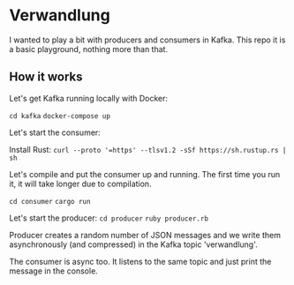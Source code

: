 # Verwandlung

I wanted to play a bit with producers and consumers in Kafka. This repo it is a basic playground, nothing more than that.

## How it works

Let's get Kafka running locally with Docker:

`cd kafka`
`docker-compose up`

Let's start the consumer:

Install Rust:
`curl --proto '=https' --tlsv1.2 -sSf https://sh.rustup.rs | sh`

Let's compile and put the consumer up and running. The first time you run it, it will take longer due to compilation.

`cd consumer`
`cargo run`

Let's start the producer:
`cd producer`
`ruby producer.rb`



Producer creates a random number of JSON messages and we write them asynchronously (and compressed) in the Kafka topic 'verwandlung'.

The consumer is async too. It listens to the same topic and just print the message in the console.


